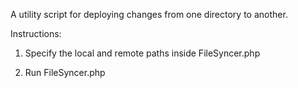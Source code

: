 A utility script for deploying changes from one directory to another.

Instructions:

1. Specify the local and remote paths inside FileSyncer.php

2. Run FileSyncer.php